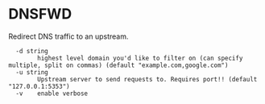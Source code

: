 # DNSFWD

Redirect DNS traffic to an upstream.

```
  -d string
        highest level domain you'd like to filter on (can specify multiple, split on commas) (default "example.com,google.com")
  -u string
        Upstream server to send requests to. Requires port!! (default "127.0.0.1:5353")
  -v    enable verbose
```
